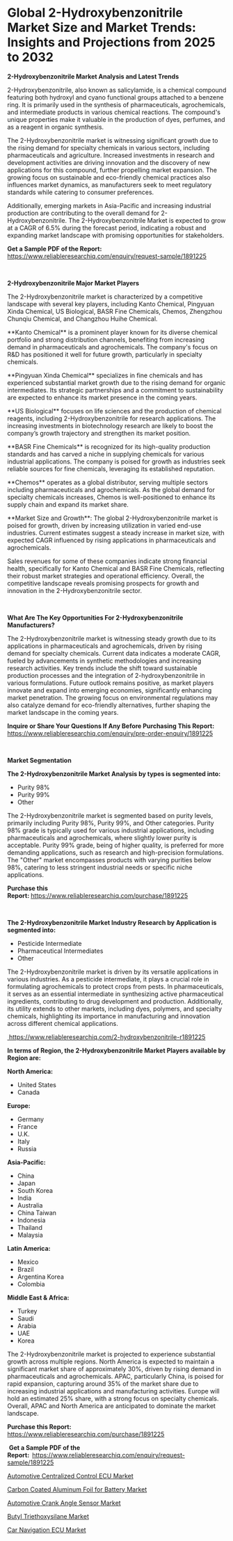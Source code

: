 <p><h1>Global 2-Hydroxybenzonitrile Market Size and Market Trends: Insights and Projections from 2025 to 2032</h1></p><p><strong>2-Hydroxybenzonitrile Market Analysis and Latest Trends</strong></p>
<p><p>2-Hydroxybenzonitrile, also known as salicylamide, is a chemical compound featuring both hydroxyl and cyano functional groups attached to a benzene ring. It is primarily used in the synthesis of pharmaceuticals, agrochemicals, and intermediate products in various chemical reactions. The compound's unique properties make it valuable in the production of dyes, perfumes, and as a reagent in organic synthesis.</p><p>The 2-Hydroxybenzonitrile market is witnessing significant growth due to the rising demand for specialty chemicals in various sectors, including pharmaceuticals and agriculture. Increased investments in research and development activities are driving innovation and the discovery of new applications for this compound, further propelling market expansion. The growing focus on sustainable and eco-friendly chemical practices also influences market dynamics, as manufacturers seek to meet regulatory standards while catering to consumer preferences.</p><p>Additionally, emerging markets in Asia-Pacific and increasing industrial production are contributing to the overall demand for 2-Hydroxybenzonitrile. The 2-Hydroxybenzonitrile Market is expected to grow at a CAGR of 6.5% during the forecast period, indicating a robust and expanding market landscape with promising opportunities for stakeholders.</p></p>
<p><strong>Get a Sample PDF of the Report:&nbsp;</strong> <a href="https://www.reliableresearchiq.com/enquiry/request-sample/1891225?utm_campaign=1137&utm_medium=2&utm_source=Github&utm_content=ia&utm_term=04022025&utm_id=2-hydroxybenzonitrile">https://www.reliableresearchiq.com/enquiry/request-sample/1891225</a></p>
<p>&nbsp;</p>
<p><strong>2-Hydroxybenzonitrile Major Market Players</strong></p>
<p><p>The 2-Hydroxybenzonitrile market is characterized by a competitive landscape with several key players, including Kanto Chemical, Pingyuan Xinda Chemical, US Biological, BASR Fine Chemicals, Chemos, Zhengzhou Chunqiu Chemical, and Changzhou Huihe Chemical. </p><p>**Kanto Chemical** is a prominent player known for its diverse chemical portfolio and strong distribution channels, benefiting from increasing demand in pharmaceuticals and agrochemicals. The company's focus on R&D has positioned it well for future growth, particularly in specialty chemicals.</p><p>**Pingyuan Xinda Chemical** specializes in fine chemicals and has experienced substantial market growth due to the rising demand for organic intermediates. Its strategic partnerships and a commitment to sustainability are expected to enhance its market presence in the coming years.</p><p>**US Biological** focuses on life sciences and the production of chemical reagents, including 2-Hydroxybenzonitrile for research applications. The increasing investments in biotechnology research are likely to boost the company’s growth trajectory and strengthen its market position.</p><p>**BASR Fine Chemicals** is recognized for its high-quality production standards and has carved a niche in supplying chemicals for various industrial applications. The company is poised for growth as industries seek reliable sources for fine chemicals, leveraging its established reputation.</p><p>**Chemos** operates as a global distributor, serving multiple sectors including pharmaceuticals and agrochemicals. As the global demand for specialty chemicals increases, Chemos is well-positioned to enhance its supply chain and expand its market share.</p><p>**Market Size and Growth**: The global 2-Hydroxybenzonitrile market is poised for growth, driven by increasing utilization in varied end-use industries. Current estimates suggest a steady increase in market size, with expected CAGR influenced by rising applications in pharmaceuticals and agrochemicals.</p><p>Sales revenues for some of these companies indicate strong financial health, specifically for Kanto Chemical and BASR Fine Chemicals, reflecting their robust market strategies and operational efficiency. Overall, the competitive landscape reveals promising prospects for growth and innovation in the 2-Hydroxybenzonitrile sector.</p></p>
<p>&nbsp;</p>
<p><strong>What Are The Key Opportunities For 2-Hydroxybenzonitrile Manufacturers?</strong></p>
<p><p>The 2-Hydroxybenzonitrile market is witnessing steady growth due to its applications in pharmaceuticals and agrochemicals, driven by rising demand for specialty chemicals. Current data indicates a moderate CAGR, fueled by advancements in synthetic methodologies and increasing research activities. Key trends include the shift toward sustainable production processes and the integration of 2-hydroxybenzonitrile in various formulations. Future outlook remains positive, as market players innovate and expand into emerging economies, significantly enhancing market penetration. The growing focus on environmental regulations may also catalyze demand for eco-friendly alternatives, further shaping the market landscape in the coming years.</p></p>
<p><strong>Inquire or Share Your Questions If Any Before Purchasing This Report:</strong> <a href="https://www.reliableresearchiq.com/enquiry/pre-order-enquiry/1891225?utm_campaign=1137&utm_medium=2&utm_source=Github&utm_content=ia&utm_term=04022025&utm_id=2-hydroxybenzonitrile">https://www.reliableresearchiq.com/enquiry/pre-order-enquiry/1891225</a></p>
<p>&nbsp;</p>
<p><strong>Market Segmentation</strong></p>
<p><strong>The 2-Hydroxybenzonitrile Market Analysis by types is segmented into:</strong></p>
<p><ul><li>Purity 98%</li><li>Purity 99%</li><li>Other</li></ul></p>
<p><p>The 2-Hydroxybenzonitrile market is segmented based on purity levels, primarily including Purity 98%, Purity 99%, and Other categories. Purity 98% grade is typically used for various industrial applications, including pharmaceuticals and agrochemicals, where slightly lower purity is acceptable. Purity 99% grade, being of higher quality, is preferred for more demanding applications, such as research and high-precision formulations. The "Other" market encompasses products with varying purities below 98%, catering to less stringent industrial needs or specific niche applications.</p></p>
<p><strong>Purchase this Report:&nbsp;</strong><a href="https://www.reliableresearchiq.com/purchase/1891225?utm_campaign=1137&utm_medium=2&utm_source=Github&utm_content=ia&utm_term=04022025&utm_id=2-hydroxybenzonitrile">https://www.reliableresearchiq.com/purchase/1891225</a></p>
<p>&nbsp;</p>
<p><strong>The 2-Hydroxybenzonitrile Market Industry Research by Application is segmented into:</strong></p>
<p><ul><li>Pesticide Intermediate</li><li>Pharmaceutical Intermediates</li><li>Other</li></ul></p>
<p><p>The 2-Hydroxybenzonitrile market is driven by its versatile applications in various industries. As a pesticide intermediate, it plays a crucial role in formulating agrochemicals to protect crops from pests. In pharmaceuticals, it serves as an essential intermediate in synthesizing active pharmaceutical ingredients, contributing to drug development and production. Additionally, its utility extends to other markets, including dyes, polymers, and specialty chemicals, highlighting its importance in manufacturing and innovation across different chemical applications.</p></p>
<p><a href="https://www.reliableresearchiq.com/2-hydroxybenzonitrile-r1891225?utm_campaign=1137&utm_medium=2&utm_source=Github&utm_content=ia&utm_term=04022025&utm_id=2-hydroxybenzonitrile">&nbsp;https://www.reliableresearchiq.com/2-hydroxybenzonitrile-r1891225</a></p>
<p><strong>In terms of Region, the 2-Hydroxybenzonitrile Market Players available by Region are:</strong></p>
<p>
    <p> <strong> North America: </strong>
        <ul>
            <li>United States</li>
            <li>Canada</li>
        </ul>
        </p> 
    <p> <strong> Europe: </strong>
        <ul>
            <li>Germany</li>
            <li>France</li>
            <li>U.K.</li>
            <li>Italy</li>
            <li>Russia</li>
        </ul>
        </p> 
    <p> <strong> Asia-Pacific: </strong>
        <ul>
            <li>China</li>
            <li>Japan</li>
            <li>South Korea</li>
            <li>India</li>
            <li>Australia</li>
            <li>China Taiwan</li>
            <li>Indonesia</li>
            <li>Thailand</li>
            <li>Malaysia</li>
        </ul>
        </p> 
    <p> <strong> Latin America: </strong>
        <ul>
            <li>Mexico</li>
            <li>Brazil</li>
            <li>Argentina Korea</li>
            <li>Colombia</li>
        </ul>
        </p> 
    <p> <strong> Middle East & Africa: </strong>
        <ul>
            <li>Turkey</li>
            <li>Saudi</li>
            <li>Arabia</li>
            <li>UAE</li>
            <li>Korea</li>
        </ul>
    </p>
    </p>
<p><p>The 2-Hydroxybenzonitrile market is projected to experience substantial growth across multiple regions. North America is expected to maintain a significant market share of approximately 30%, driven by rising demand in pharmaceuticals and agrochemicals. APAC, particularly China, is poised for rapid expansion, capturing around 35% of the market share due to increasing industrial applications and manufacturing activities. Europe will hold an estimated 25% share, with a strong focus on specialty chemicals. Overall, APAC and North America are anticipated to dominate the market landscape.</p></p>
<p><strong>Purchase this Report: </strong><a href="https://www.reliableresearchiq.com/purchase/1891225?utm_campaign=1137&utm_medium=2&utm_source=Github&utm_content=ia&utm_term=04022025&utm_id=2-hydroxybenzonitrile">https://www.reliableresearchiq.com/purchase/1891225</a></p>
<p>&nbsp;<strong>Get a Sample PDF of the Report:&nbsp;&nbsp;</strong><a href="https://www.reliableresearchiq.com/enquiry/request-sample/1891225?utm_campaign=1137&utm_medium=2&utm_source=Github&utm_content=ia&utm_term=04022025&utm_id=2-hydroxybenzonitrile">https://www.reliableresearchiq.com/enquiry/request-sample/1891225</a></p>
<p><strong></strong></p>
<p><p><a href="https://www.linkedin.com/pulse/in-depth-analysis-global-automotive-centralized-control-fxeaf?utm_campaign=1137&utm_medium=2&utm_source=Github&utm_content=ia&utm_term=04022025&utm_id=2-hydroxybenzonitrile">Automotive Centralized Control ECU Market</a></p><p><a href="https://github.com/ahmalaloanne/Market-Research-Report-List-1/blob/main/carbon-coated-aluminum-foil-for-battery-market.md?utm_campaign=1137&utm_medium=2&utm_source=Github&utm_content=ia&utm_term=04022025&utm_id=2-hydroxybenzonitrile">Carbon Coated Aluminum Foil for Battery Market</a></p><p><a href="https://www.linkedin.com/pulse/forecasting-growth-automotive-crank-angle-sensor-market-ivvdf?utm_campaign=1137&utm_medium=2&utm_source=Github&utm_content=ia&utm_term=04022025&utm_id=2-hydroxybenzonitrile">Automotive Crank Angle Sensor Market</a></p><p><a href="https://github.com/peddicehle/Market-Research-Report-List-1/blob/main/butyl-triethoxysilane-market.md?utm_campaign=1137&utm_medium=2&utm_source=Github&utm_content=ia&utm_term=04022025&utm_id=2-hydroxybenzonitrile">Butyl Triethoxysilane Market</a></p><p><a href="https://www.linkedin.com/pulse/car-navigation-ecu-market-analysis-indicates-favorable-s9qsf?utm_campaign=1137&utm_medium=2&utm_source=Github&utm_content=ia&utm_term=04022025&utm_id=2-hydroxybenzonitrile">Car Navigation ECU Market</a></p></p>